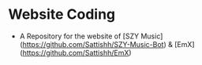 # Website Coding
* A Repository for the website of [SZY Music] (https://github.com/Sattishh/SZY-Music-Bot) & [EmX] (https://github.com/Sattishh/EmX)
